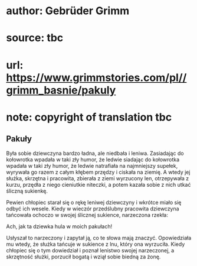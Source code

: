 # author: Gebrüder Grimm
# source: tbc
# url: https://www.grimmstories.com/pl//grimm_basnie/pakuly
# note: copyright of translation tbc

## Pakuły 

Była sobie dziewczyna bardzo ładna, ale niedbała i leniwa. Zasiadając do
kołowrotka wpadała w taki zły humor, że ledwie siadając do kołowrotka
wpadała w taki zły humor, że ledwie natrafiała na najmniejszy supełek,
wyrywała go razem z całym kłębem przędzy i ciskała na ziemię. A wtedy
jej służka, skrzętna i pracowita, zbierała z ziemi wyrzucony len,
otrzepywała z kurzu, przędła z niego cieniutkie niteczki, a potem kazała
sobie z nich utkać śliczną sukienkę.

Pewien chłopiec starał się o rękę leniwej dziewczyny i wkrótce miało się
odbyć ich wesele. Kiedy w wieczór przedślubny pracowita dziewczyna
tańcowała ochoczo w swojej ślicznej sukience, narzeczona rzekła:

Ach, jak ta dziewka hula
w moich pakułach!

Usłyszał to narzeczony i zapytał ją, co te słowa mają znaczyć.
Opowiedziała mu wtedy, że służka tańcuje w sukience z lnu, który ona
wyrzuciła. Kiedy chłopiec się o tym dowiedział i poznał lenistwo swojej
narzeczonej, a skrzętność służki, porzucił bogatą i wziął sobie biedną
za żonę.
